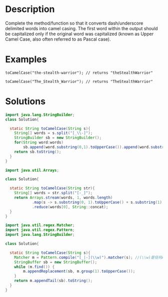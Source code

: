 # Description
Complete the method/function so that it converts dash/underscore delimited words into camel casing. The first word within the output should be capitalized only if the original word was capitalized (known as Upper Camel Case, also often referred to as Pascal case).

# Examples
```
toCamelCase("the-stealth-warrior"); // returns "theStealthWarrior"

toCamelCase("The_Stealth_Warrior"); // returns "TheStealthWarrior"

```
# Solutions
```java
import java.lang.StringBuilder;
class Solution{

  static String toCamelCase(String s){
    String[] words = s.split("[_\\-]");
    StringBuilder sb = new StringBuilder();
    for(String word:words)
        sb.append(word.substring(0,1).toUpperCase()).append(word.substring(1).toLowerCase());
    return sb.toString();
  }
}
```

```java
import java.util.Arrays;

class Solution{

  static String toCamelCase(String str){
    String[] words = str.split("[-_]");
    return Arrays.stream(words, 1, words.length)
            .map(s -> s.substring(0, 1).toUpperCase() + s.substring(1))
            .reduce(words[0], String::concat);
  }
}
```
```java
import java.util.regex.Matcher;
import java.util.regex.Pattern;
import java.lang.StringBuilder;

class Solution{

  static String toCamelCase(String s){
    Matcher m = Pattern.compile("[_|-](\\w)").matcher(s); //(\\w)是任何ASCII单字字符，等价于[a-zA-Z0-9_]
    StringBuffer sb = new StringBuffer();
    while (m.find()) {
        m.appendReplacement(sb, m.group(1).toUpperCase());
    }
    return m.appendTail(sb).toString();
  }
}
```

